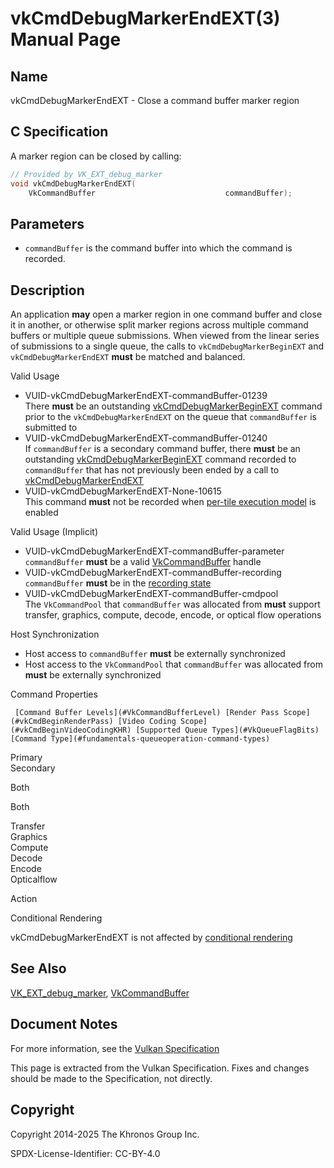 # vkCmdDebugMarkerEndEXT(3) Manual Page

## Name

vkCmdDebugMarkerEndEXT - Close a command buffer marker region



## [](#_c_specification)C Specification

A marker region can be closed by calling:

```c++
// Provided by VK_EXT_debug_marker
void vkCmdDebugMarkerEndEXT(
    VkCommandBuffer                             commandBuffer);
```

## [](#_parameters)Parameters

- `commandBuffer` is the command buffer into which the command is recorded.

## [](#_description)Description

An application **may** open a marker region in one command buffer and close it in another, or otherwise split marker regions across multiple command buffers or multiple queue submissions. When viewed from the linear series of submissions to a single queue, the calls to `vkCmdDebugMarkerBeginEXT` and `vkCmdDebugMarkerEndEXT` **must** be matched and balanced.

Valid Usage

- [](#VUID-vkCmdDebugMarkerEndEXT-commandBuffer-01239)VUID-vkCmdDebugMarkerEndEXT-commandBuffer-01239  
  There **must** be an outstanding [vkCmdDebugMarkerBeginEXT](https://registry.khronos.org/vulkan/specs/latest/man/html/vkCmdDebugMarkerBeginEXT.html) command prior to the `vkCmdDebugMarkerEndEXT` on the queue that `commandBuffer` is submitted to
- [](#VUID-vkCmdDebugMarkerEndEXT-commandBuffer-01240)VUID-vkCmdDebugMarkerEndEXT-commandBuffer-01240  
  If `commandBuffer` is a secondary command buffer, there **must** be an outstanding [vkCmdDebugMarkerBeginEXT](https://registry.khronos.org/vulkan/specs/latest/man/html/vkCmdDebugMarkerBeginEXT.html) command recorded to `commandBuffer` that has not previously been ended by a call to [vkCmdDebugMarkerEndEXT](https://registry.khronos.org/vulkan/specs/latest/man/html/vkCmdDebugMarkerEndEXT.html)
- [](#VUID-vkCmdDebugMarkerEndEXT-None-10615)VUID-vkCmdDebugMarkerEndEXT-None-10615  
  This command **must** not be recorded when [per-tile execution model](https://registry.khronos.org/vulkan/specs/latest/html/vkspec.html#renderpass-per-tile-execution-model) is enabled

Valid Usage (Implicit)

- [](#VUID-vkCmdDebugMarkerEndEXT-commandBuffer-parameter)VUID-vkCmdDebugMarkerEndEXT-commandBuffer-parameter  
  `commandBuffer` **must** be a valid [VkCommandBuffer](https://registry.khronos.org/vulkan/specs/latest/man/html/VkCommandBuffer.html) handle
- [](#VUID-vkCmdDebugMarkerEndEXT-commandBuffer-recording)VUID-vkCmdDebugMarkerEndEXT-commandBuffer-recording  
  `commandBuffer` **must** be in the [recording state](#commandbuffers-lifecycle)
- [](#VUID-vkCmdDebugMarkerEndEXT-commandBuffer-cmdpool)VUID-vkCmdDebugMarkerEndEXT-commandBuffer-cmdpool  
  The `VkCommandPool` that `commandBuffer` was allocated from **must** support transfer, graphics, compute, decode, encode, or optical flow operations

Host Synchronization

- Host access to `commandBuffer` **must** be externally synchronized
- Host access to the `VkCommandPool` that `commandBuffer` was allocated from **must** be externally synchronized

Command Properties

     [Command Buffer Levels](#VkCommandBufferLevel) [Render Pass Scope](#vkCmdBeginRenderPass) [Video Coding Scope](#vkCmdBeginVideoCodingKHR) [Supported Queue Types](#VkQueueFlagBits) [Command Type](#fundamentals-queueoperation-command-types)

Primary  
Secondary

Both

Both

Transfer  
Graphics  
Compute  
Decode  
Encode  
Opticalflow

Action

Conditional Rendering

vkCmdDebugMarkerEndEXT is not affected by [conditional rendering](#drawing-conditional-rendering)

## [](#_see_also)See Also

[VK\_EXT\_debug\_marker](https://registry.khronos.org/vulkan/specs/latest/man/html/VK_EXT_debug_marker.html), [VkCommandBuffer](https://registry.khronos.org/vulkan/specs/latest/man/html/VkCommandBuffer.html)

## [](#_document_notes)Document Notes

For more information, see the [Vulkan Specification](https://registry.khronos.org/vulkan/specs/latest/html/vkspec.html#vkCmdDebugMarkerEndEXT)

This page is extracted from the Vulkan Specification. Fixes and changes should be made to the Specification, not directly.

## [](#_copyright)Copyright

Copyright 2014-2025 The Khronos Group Inc.

SPDX-License-Identifier: CC-BY-4.0
